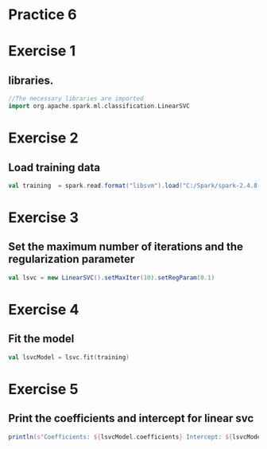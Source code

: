 # Practice 6

# Exercise 1
## libraries.
```scala
//The necessary libraries are imported
import org.apache.spark.ml.classification.LinearSVC
```

# Exercise 2
## Load training data
```scala
val training  = spark.read.format("libsvm").load("C:/Spark/spark-2.4.8-bin-hadoop2.7/data/mllib/sample_libsvm_data.txt")
```

# Exercise 3
## Set the maximum number of iterations and the regularization parameter 
```scala
val lsvc = new LinearSVC().setMaxIter(10).setRegParam(0.1)
```

# Exercise 4
## Fit the model
```scala
val lsvcModel = lsvc.fit(training)
```
# Exercise 5
## Print the coefficients and intercept for linear svc
```scala
println(s"Coefficients: ${lsvcModel.coefficients} Intercept: ${lsvcModel.intercept}")
```
